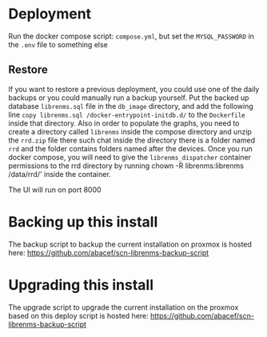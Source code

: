 # Deployment
Run the docker compose script: `compose.yml`, but set the `MYSQL_PASSWORD` in the `.env` file to something else 

## Restore
If you want to restore a previous deployment, you could use one of the daily backups or you could manually run a backup yourself. Put the backed up database `librenms.sql` file in the `db_image` directory, and add the following line `copy librenms.sql /docker-entrypoint-initdb.d/` to the `Dockerfile` inside that directory. Also in order to populate the graphs, you need to create a directory called `librenms` inside the compose directory and unzip the `rrd.zip` file there such chat inside the directory there is a folder named `rrd` and the folder contains folders named after the devices. Once you run docker compose, you will need to give the `librenms_dispatcher` container permissions to the rrd directory by running chown -R librenms:librenms /data/rrd/' inside the container.

The UI will run on port 8000

# Backing up this install
The backup script to backup the current installation on proxmox is hosted here: https://github.com/abacef/scn-librenms-backup-script

# Upgrading this install
The upgrade script to upgrade the current installation on the proxmox based on this deploy script is hosted here: https://github.com/abacef/scn-librenms-backup-script

